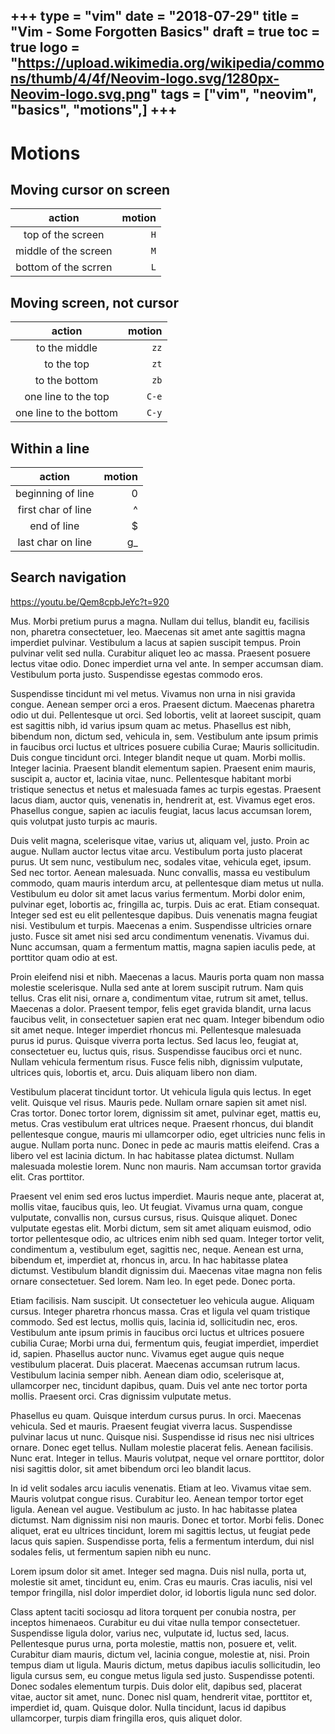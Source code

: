 +++
type = "vim"
date = "2018-07-29"
title = "Vim - Some Forgotten Basics"
draft = true
toc = true
logo = "https://upload.wikimedia.org/wikipedia/commons/thumb/4/4f/Neovim-logo.svg/1280px-Neovim-logo.svg.png"
tags = ["vim", "neovim", "basics", "motions",]
+++
-----


# Motions

## Moving cursor on screen

| action               | motion |
|:--------------------:|-------:|
| top of the screen    | `H`    |
| middle of the screen | `M`    |
| bottom of the scrren | `L`    |


## Moving screen, not cursor

| action                    | motion    |
|:-------------------------:| ---------:|
| to the middle             | `zz`      |
| to the top                | `zt`      |
| to the bottom             | `zb`      |
| one line to the top       | `C-e`     |
| one line to the bottom    | `C-y`     |

## Within a line

| action             | motion |
|:------------------:|-------:|
| beginning of line  | 0      |
| first char of line | ^      |
| end of line        | $      |
| last char on line  | g_     |


## Search navigation
https://youtu.be/Qem8cpbJeYc?t=920





Mus. Morbi pretium purus a magna. Nullam dui tellus, blandit eu, facilisis non,
pharetra consectetuer, leo. Maecenas sit amet ante sagittis magna imperdiet
pulvinar. Vestibulum a lacus at sapien suscipit tempus. Proin pulvinar velit sed
nulla. Curabitur aliquet leo ac massa. Praesent posuere lectus vitae odio. Donec
imperdiet urna vel ante. In semper accumsan diam. Vestibulum porta justo.
Suspendisse egestas commodo eros.

Suspendisse tincidunt mi vel metus. Vivamus non urna in nisi gravida congue.
Aenean semper orci a eros. Praesent dictum. Maecenas pharetra odio ut dui.
Pellentesque ut orci. Sed lobortis, velit at laoreet suscipit, quam est sagittis
nibh, id varius ipsum quam ac metus. Phasellus est nibh, bibendum non, dictum
sed, vehicula in, sem. Vestibulum ante ipsum primis in faucibus orci luctus et
ultrices posuere cubilia Curae; Mauris sollicitudin. Duis congue tincidunt orci.
Integer blandit neque ut quam. Morbi mollis. Integer lacinia. Praesent blandit
elementum sapien. Praesent enim mauris, suscipit a, auctor et, lacinia vitae,
nunc. Pellentesque habitant morbi tristique senectus et netus et malesuada fames
ac turpis egestas. Praesent lacus diam, auctor quis, venenatis in, hendrerit at,
est. Vivamus eget eros. Phasellus congue, sapien ac iaculis feugiat, lacus lacus
accumsan lorem, quis volutpat justo turpis ac mauris.

Duis velit magna, scelerisque vitae, varius ut, aliquam vel, justo. Proin ac
augue. Nullam auctor lectus vitae arcu. Vestibulum porta justo placerat purus.
Ut sem nunc, vestibulum nec, sodales vitae, vehicula eget, ipsum. Sed nec
tortor. Aenean malesuada. Nunc convallis, massa eu vestibulum commodo, quam
mauris interdum arcu, at pellentesque diam metus ut nulla. Vestibulum eu dolor
sit amet lacus varius fermentum. Morbi dolor enim, pulvinar eget, lobortis ac,
fringilla ac, turpis. Duis ac erat. Etiam consequat. Integer sed est eu elit
pellentesque dapibus. Duis venenatis magna feugiat nisi. Vestibulum et turpis.
Maecenas a enim. Suspendisse ultricies ornare justo. Fusce sit amet nisi sed
arcu condimentum venenatis. Vivamus dui. Nunc accumsan, quam a fermentum mattis,
magna sapien iaculis pede, at porttitor quam odio at est.

Proin eleifend nisi et nibh. Maecenas a lacus. Mauris porta quam non massa
molestie scelerisque. Nulla sed ante at lorem suscipit rutrum. Nam quis tellus.
Cras elit nisi, ornare a, condimentum vitae, rutrum sit amet, tellus. Maecenas a
dolor. Praesent tempor, felis eget gravida blandit, urna lacus faucibus velit,
in consectetuer sapien erat nec quam. Integer bibendum odio sit amet neque.
Integer imperdiet rhoncus mi. Pellentesque malesuada purus id purus. Quisque
viverra porta lectus. Sed lacus leo, feugiat at, consectetuer eu, luctus quis,
risus. Suspendisse faucibus orci et nunc. Nullam vehicula fermentum risus. Fusce
felis nibh, dignissim vulputate, ultrices quis, lobortis et, arcu. Duis aliquam
libero non diam.

Vestibulum placerat tincidunt tortor. Ut vehicula ligula quis lectus. In eget
velit. Quisque vel risus. Mauris pede. Nullam ornare sapien sit amet nisl. Cras
tortor. Donec tortor lorem, dignissim sit amet, pulvinar eget, mattis eu, metus.
Cras vestibulum erat ultrices neque. Praesent rhoncus, dui blandit pellentesque
congue, mauris mi ullamcorper odio, eget ultricies nunc felis in augue. Nullam
porta nunc. Donec in pede ac mauris mattis eleifend. Cras a libero vel est
lacinia dictum. In hac habitasse platea dictumst. Nullam malesuada molestie
lorem. Nunc non mauris. Nam accumsan tortor gravida elit. Cras porttitor.

Praesent vel enim sed eros luctus imperdiet. Mauris neque ante, placerat at,
mollis vitae, faucibus quis, leo. Ut feugiat. Vivamus urna quam, congue
vulputate, convallis non, cursus cursus, risus. Quisque aliquet. Donec vulputate
egestas elit. Morbi dictum, sem sit amet aliquam euismod, odio tortor
pellentesque odio, ac ultrices enim nibh sed quam. Integer tortor velit,
condimentum a, vestibulum eget, sagittis nec, neque. Aenean est urna, bibendum
et, imperdiet at, rhoncus in, arcu. In hac habitasse platea dictumst. Vestibulum
blandit dignissim dui. Maecenas vitae magna non felis ornare consectetuer. Sed
lorem. Nam leo. In eget pede. Donec porta.

Etiam facilisis. Nam suscipit. Ut consectetuer leo vehicula augue. Aliquam
cursus. Integer pharetra rhoncus massa. Cras et ligula vel quam tristique
commodo. Sed est lectus, mollis quis, lacinia id, sollicitudin nec, eros.
Vestibulum ante ipsum primis in faucibus orci luctus et ultrices posuere cubilia
Curae; Morbi urna dui, fermentum quis, feugiat imperdiet, imperdiet id, sapien.
Phasellus auctor nunc. Vivamus eget augue quis neque vestibulum placerat. Duis
placerat. Maecenas accumsan rutrum lacus. Vestibulum lacinia semper nibh. Aenean
diam odio, scelerisque at, ullamcorper nec, tincidunt dapibus, quam. Duis vel
ante nec tortor porta mollis. Praesent orci. Cras dignissim vulputate metus.

Phasellus eu quam. Quisque interdum cursus purus. In orci. Maecenas vehicula.
Sed et mauris. Praesent feugiat viverra lacus. Suspendisse pulvinar lacus ut
nunc. Quisque nisi. Suspendisse id risus nec nisi ultrices ornare. Donec eget
tellus. Nullam molestie placerat felis. Aenean facilisis. Nunc erat. Integer in
tellus. Mauris volutpat, neque vel ornare porttitor, dolor nisi sagittis dolor,
sit amet bibendum orci leo blandit lacus.

In id velit sodales arcu iaculis venenatis. Etiam at leo. Vivamus vitae sem.
Mauris volutpat congue risus. Curabitur leo. Aenean tempor tortor eget ligula.
Aenean vel augue. Vestibulum ac justo. In hac habitasse platea dictumst. Nam
dignissim nisi non mauris. Donec et tortor. Morbi felis. Donec aliquet, erat eu
ultrices tincidunt, lorem mi sagittis lectus, ut feugiat pede lacus quis sapien.
Suspendisse porta, felis a fermentum interdum, dui nisl sodales felis, ut
fermentum sapien nibh eu nunc.

Lorem ipsum dolor sit amet. Integer sed magna. Duis nisl nulla, porta ut,
molestie sit amet, tincidunt eu, enim. Cras eu mauris. Cras iaculis, nisi vel
tempor fringilla, nisl dolor imperdiet dolor, id lobortis ligula nunc sed dolor.

Class aptent taciti sociosqu ad litora torquent per conubia nostra, per inceptos
himenaeos. Curabitur eu dui vitae nulla tempor consectetuer. Suspendisse ligula
dolor, varius nec, vulputate id, luctus sed, lacus. Pellentesque purus urna,
porta molestie, mattis non, posuere et, velit. Curabitur diam mauris, dictum
vel, lacinia congue, molestie at, nisi. Proin tempus diam ut ligula. Mauris
dictum, metus dapibus iaculis sollicitudin, leo ligula cursus sem, eu congue
metus ligula sed justo. Suspendisse potenti. Donec sodales elementum turpis.
Duis dolor elit, dapibus sed, placerat vitae, auctor sit amet, nunc. Donec nisl
quam, hendrerit vitae, porttitor et, imperdiet id, quam. Quisque dolor. Nulla
tincidunt, lacus id dapibus ullamcorper, turpis diam fringilla eros, quis
aliquet dolor.

